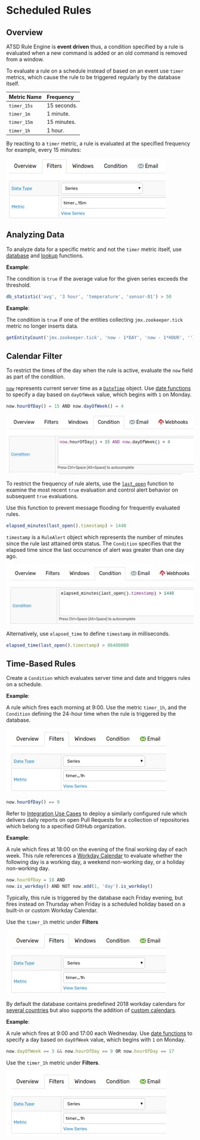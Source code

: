 # Scheduled Rules

## Overview

ATSD Rule Engine is **event driven** thus, a condition specified by a rule is evaluated when a new command is added or an old command is removed from a window.

To evaluate a rule on a schedule instead of based on an event use `timer` metrics, which cause the rule to be triggered regularly by the database itself.

**Metric Name** | **Frequency**
---|:---
`timer_15s` | 15 seconds.
`timer_1m` | 1 minute.
`timer_15m` | 15 minutes.
`timer_1h` | 1 hour.

By reacting to a `timer` metric, a rule is evaluated at the specified frequency for example, every 15 minutes:

![](./images/new-metric.png)

## Analyzing Data

To analyze data for a specific metric and not the `timer` metric itself, use [database](functions-series.md) and [lookup](functions-lookup.md) functions.

**Example**:

The condition is `true` if the average value for the given series exceeds the threshold.

```javascript
db_statistic('avg', '3 hour', 'temperature', 'sensor-01') > 50
```

**Example**:

The condition is `true` if one of the entities collecting `jmx.zookeeper.tick` metric no longer inserts data.

```javascript
getEntityCount('jmx.zookeeper.tick', 'now - 1*DAY', 'now - 1*HOUR', '') > 0
```

## Calendar Filter

To restrict the times of the day when the rule is active, evaluate the `now` field as part of the condition.

[`now`](window-fields.md#date-fields) represents current server time as a [`DateTime`](object-datetime.md) object. Use [date functions](./functions-date.md) to specify a day based on `dayOfWeek` value, which begins with `1` on Monday.

```javascript
now.hourOfDay() = 15 AND now.dayOfWeek() = 4
```

![](./images/now-condition-new.png)

To restrict the frequency of rule alerts, use the [`last_open`](./functions-alert-history.md#last_open) function to examine the most recent `true` evaluation and control alert behavior on subsequent `true` evaluations.

Use this function to prevent message flooding for frequently evaluated rules.

```javascript
elapsed_minutes(last_open().timestamp) > 1440
```

`timestamp` is a `RuleAlert` object which represents the number of minutes since the rule last attained `OPEN` status. The `Condition` specifies that the elapsed time since the last occurrence of alert was greater than one day ago.

![](./images/last-open.png)

Alternatively, use `elapsed_time` to define `timestamp` in milliseconds.

```javascript
elapsed_time(last_open().timestamp) > 86400000
```

## Time-Based Rules

Create a `Condition` which evaluates server time and date and triggers rules on a schedule.

**Example**:

A rule which fires each morning at 9:00. Use the metric `timer_1h`, and the `Condition` defining the 24-hour time when the rule is triggered by the database.

![](./images/timer-metric-example.png)

```javascript
now.hourOfDay() == 9
```

Refer to [Integration Use Cases](https://axibase.com/use-cases/integrations/github/pr-report.html) to deploy a similarly configured rule which delivers daily reports on open Pull Requests for a collection of repositories which belong to a specified GitHub organization.

**Example**:

A rule which fires at 18:00 on the evening of the final working day of each week. This rule references a [Workday Calendar](./workday-calendar.md) to evaluate whether the following day is a working day, a weekend non-working day, or a holiday non-working day.

```javascript
now.hourOfDay = 18 AND
now.is_workday() AND NOT now.add(1, 'day').is_workday()
```

Typically, this rule is triggered by the database each Friday evening, but fires instead on Thursday when Friday is a scheduled holiday based on a built-in or custom Workday Calendar.

Use the `timer_1h` metric under **Filters**

![](./images/timer-metric-example.png)

By default the database contains predefined 2018 workday calendars for [several countries](./workday-calendar.md#built-in-calendars) but also supports the addition of [custom calendars](./workday-calendar.md#custom-calendars).

**Example**:

A rule which fires at 9:00 and 17:00 each Wednesday. Use [date functions](./functions-date.md) to specify a day based on `dayOfWeek` value, which begins with `1` on Monday.

```javascript
now.dayOfWeek == 3 && now.hourOfDay == 9 OR now.hourOfDay == 17
```

Use the `timer_1h` metric under **Filters**.

![](./images/timer-metric-example.png)
